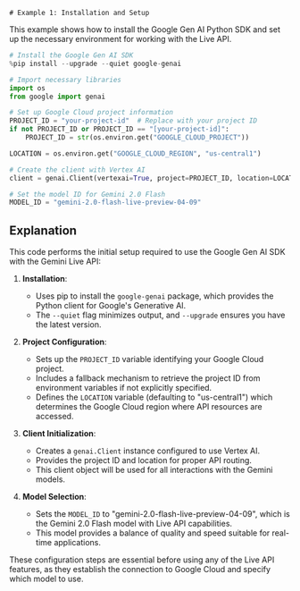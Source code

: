     # Example 1: Installation and Setup

This example shows how to install the Google Gen AI Python SDK and set up the necessary environment for working with the Live API.

```python
# Install the Google Gen AI SDK
%pip install --upgrade --quiet google-genai

# Import necessary libraries
import os
from google import genai

# Set up Google Cloud project information
PROJECT_ID = "your-project-id"  # Replace with your project ID
if not PROJECT_ID or PROJECT_ID == "[your-project-id]":
    PROJECT_ID = str(os.environ.get("GOOGLE_CLOUD_PROJECT"))

LOCATION = os.environ.get("GOOGLE_CLOUD_REGION", "us-central1")

# Create the client with Vertex AI
client = genai.Client(vertexai=True, project=PROJECT_ID, location=LOCATION)

# Set the model ID for Gemini 2.0 Flash
MODEL_ID = "gemini-2.0-flash-live-preview-04-09"
```

## Explanation

This code performs the initial setup required to use the Google Gen AI SDK with the Gemini Live API:

1. **Installation**:

   - Uses pip to install the `google-genai` package, which provides the Python client for Google's Generative AI.
   - The `--quiet` flag minimizes output, and `--upgrade` ensures you have the latest version.

2. **Project Configuration**:

   - Sets up the `PROJECT_ID` variable identifying your Google Cloud project.
   - Includes a fallback mechanism to retrieve the project ID from environment variables if not explicitly specified.
   - Defines the `LOCATION` variable (defaulting to "us-central1") which determines the Google Cloud region where API resources are accessed.

3. **Client Initialization**:

   - Creates a `genai.Client` instance configured to use Vertex AI.
   - Provides the project ID and location for proper API routing.
   - This client object will be used for all interactions with the Gemini models.

4. **Model Selection**:
   - Sets the `MODEL_ID` to "gemini-2.0-flash-live-preview-04-09", which is the Gemini 2.0 Flash model with Live API capabilities.
   - This model provides a balance of quality and speed suitable for real-time applications.

These configuration steps are essential before using any of the Live API features, as they establish the connection to Google Cloud and specify which model to use.
